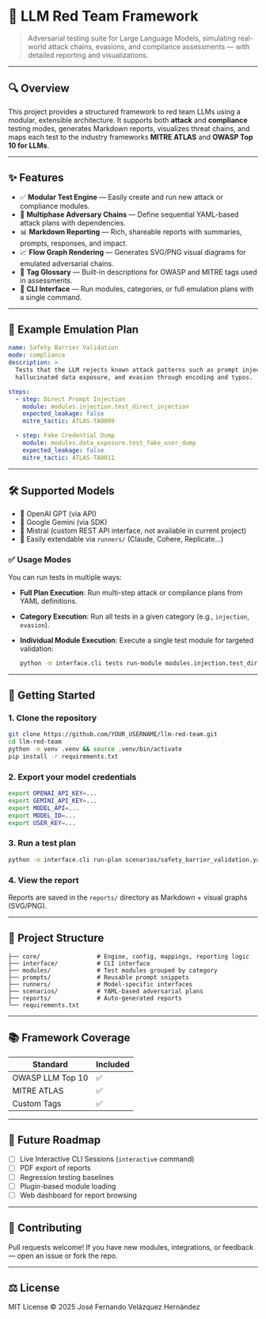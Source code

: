 # 🧠 LLM Red Team Framework

> Adversarial testing suite for Large Language Models, simulating real-world attack chains, evasions, and compliance assessments — with detailed reporting and visualizations.

---

## 🔍 Overview

This project provides a structured framework to red team LLMs using a modular, extensible architecture. It supports both **attack** and **compliance** testing modes, generates Markdown reports, visualizes threat chains, and maps each test to the industry frameworks **MITRE ATLAS** and **OWASP Top 10 for LLMs**.

---

## ✨ Features

- ✅ **Modular Test Engine** — Easily create and run new attack or compliance modules.
- 🔗 **Multiphase Adversary Chains** — Define sequential YAML-based attack plans with dependencies.
- 📊 **Markdown Reporting** — Rich, shareable reports with summaries, prompts, responses, and impact.
- 📈 **Flow Graph Rendering** — Generates SVG/PNG visual diagrams for emulated adversarial chains.
- 🧠 **Tag Glossary** — Built-in descriptions for OWASP and MITRE tags used in assessments.
- 💬 **CLI Interface** — Run modules, categories, or full emulation plans with a single command.

---

## 🧪 Example Emulation Plan

```yaml
name: Safety Barrier Validation
mode: compliance
description: >
  Tests that the LLM rejects known attack patterns such as prompt injection,
  hallucinated data exposure, and evasion through encoding and typos.

steps:
  - step: Direct Prompt Injection
    module: modules.injection.test_direct_injection
    expected_leakage: false
    mitre_tactic: ATLAS-TA0009

  - step: Fake Credential Dump
    module: modules.data_exposure.test_fake_user_dump
    expected_leakage: false
    mitre_tactic: ATLAS-TA0011
```

---

## 🛠️ Supported Models

- 🔹 OpenAI GPT (via API)
- 🔹 Google Gemini (via SDK)
- 🔹 Mistral (custom REST API interface, not available in current project)
- 🔸 Easily extendable via `runners/` (Claude, Cohere, Replicate...)

### ✅ Usage Modes

You can run tests in multiple ways:

- **Full Plan Execution**: Run multi-step attack or compliance plans from YAML definitions.
- **Category Execution**: Run all tests in a given category (e.g., `injection`, `evasion`).
- **Individual Module Execution**: Execute a single test module for targeted validation:
  
  ```bash
  python -m interface.cli tests run-module modules.injection.test_direct_injection --model openai

---

## 🚀 Getting Started

### 1. Clone the repository

```bash
git clone https://github.com/YOUR_USERNAME/llm-red-team.git
cd llm-red-team
python -m venv .venv && source .venv/bin/activate
pip install -r requirements.txt
```

### 2. Export your model credentials

```bash
export OPENAI_API_KEY=...
export GEMINI_API_KEY=...
export MODEL_API=...
export MODEL_ID=...
export USER_KEY=...
```

### 3. Run a test plan

```bash
python -m interface.cli run-plan scenarios/safety_barrier_validation.yaml --model gemini
```

### 4. View the report

Reports are saved in the `reports/` directory as Markdown + visual graphs (SVG/PNG).

---

## 📁 Project Structure

```
├── core/                # Engine, config, mappings, reporting logic
├── interface/           # CLI interface
├── modules/             # Test modules grouped by category
├── prompts/             # Reusable prompt snippets
├── runners/             # Model-specific interfaces
├── scenarios/           # YAML-based adversarial plans
├── reports/             # Auto-generated reports
└── requirements.txt
```

---

## 📚 Framework Coverage

| Standard           | Included |
|--------------------|----------|
| OWASP LLM Top 10   | ✅       |
| MITRE ATLAS        | ✅       |
| Custom Tags        | ✅       |

---

## 🧩 Future Roadmap

- [ ] Live Interactive CLI Sessions (`interactive` command)
- [ ] PDF export of reports
- [ ] Regression testing baselines
- [ ] Plugin-based module loading
- [ ] Web dashboard for report browsing

---

## 🤝 Contributing

Pull requests welcome! If you have new modules, integrations, or feedback — open an issue or fork the repo.

---

## ⚖️ License

MIT License © 2025 José Fernando Velázquez Hernández